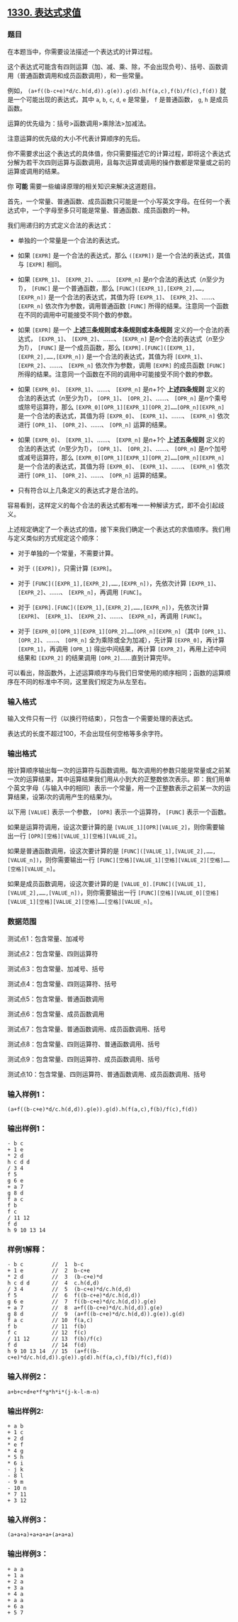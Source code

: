 ## [1330. 表达式求值](https://www.acwing.com/problem/content/1332/)

### 题目

在本题当中，你需要设法描述一个表达式的计算过程。

这个表达式可能含有四则运算（加、减、乘、除，不会出现负号）、括号、函数调用（普通函数调用和成员函数调用），和一些常量。

例如， `(a+f((b-c+e)*d/c.h(d,d)).g(e)).g(d).h(f(a,c),f(b)/f(c),f(d))` 就是一个可能出现的表达式，其中 `a`, `b`, `c`, `d`, `e` 是常量， `f` 是普通函数， `g`, `h` 是成员函数。

运算的优先级为：括号>函数调用>乘除法>加减法。

注意运算的优先级的大小不代表计算顺序的先后。

你不需要求出这个表达式的具体值，你只需要描述它的计算过程，即将这个表达式分解为若干次四则运算与函数调用，且每次运算或调用的操作数都是常量或之前的运算或调用的结果。

你 **可能** 需要一些编译原理的相关知识来解决这道题目。

首先，一个常量、普通函数、成员函数只可能是一个小写英文字母。在任何一个表达式中，一个字母至多只可能是常量、普通函数、成员函数的一种。

我们用递归的方式定义合法的表达式：

- 单独的一个常量是一个合法的表达式。

- 如果 `[EXPR]` 是一个合法的表达式，那么 `([EXPR])` 是一个合法的表达式，其值与 `[EXPR]` 相同。

- 如果 `[EXPR_1]`、 `[EXPR_2]`、……、 `[EXPR_n]` 是*n*个合法的表达式（*n*至少为*1*）， `[FUNC]` 是一个普通函数，那么 `[FUNC]([EXPR_1],[EXPR_2],……,[EXPR_n])` 是一个合法的表达式，其值为将 `[EXPR_1]`、 `[EXPR_2]`、……、 `[EXPR_n]` 依次作为参数，调用普通函数 `[FUNC]` 所得的结果。注意同一个函数在不同的调用中可能接受不同个数的参数。

- 如果 `[EXPR]` 是一个 **上述三条规则或本条规则或本条规则** 定义的一个合法的表达式， `[EXPR_1]`、 `[EXPR_2]`、……、 `[EXPR_n]` 是*n*个合法的表达式（*n*至少为*1*）， `[FUNC]` 是一个成员函数，那么 `[EXPR].[FUNC]([EXPR_1],[EXPR_2],……,[EXPR_n])` 是一个合法的表达式，其值为将 `[EXPR_1]`、 `[EXPR_2]`、……、 `[EXPR_n]` 依次作为参数，调用 `[EXPR]` 的成员函数 `[FUNC]` 所得的结果。注意同一个函数在不同的调用中可能接受不同个数的参数。

- 如果 `[EXPR_0]`、 `[EXPR_1]`、……、 `[EXPR_n]` 是*n+1*个 **上述四条规则** 定义的合法的表达式（*n*至少为*1*）， `[OPR_1]`、 `[OPR_2]`、……、 `[OPR_n]` 是*n*个乘号或除号运算符，那么 `[EXPR_0][OPR_1][EXPR_1][OPR_2]……[OPR_n][EXPR_n]` 是一个合法的表达式，其值为将 `[EXPR_0]`、 `[EXPR_1]`、……、 `[EXPR_n]` 依次进行 `[OPR_1]`、 `[OPR_2]`、……、 `[OPR_n]` 运算的结果。

- 如果 `[EXPR_0]`、 `[EXPR_1]`、……、 `[EXPR_n]` 是*n+1*个 **上述五条规则** 定义的合法的表达式（*n*至少为*1*）， `[OPR_1]`、 `[OPR_2]`、……、 `[OPR_n]` 是*n*个加号或减号运算符，那么 `[EXPR_0][OPR_1][EXPR_1][OPR_2]……[OPR_n][EXPR_n]` 是一个合法的表达式，其值为将 `[EXPR_0]`、 `[EXPR_1]`、……、 `[EXPR_n]` 依次进行 `[OPR_1]`、 `[OPR_2]`、……、 `[OPR_n]` 运算的结果。

- 只有符合以上几条定义的表达式才是合法的。


容易看到，这样定义的每个合法的表达式都有唯一一种解读方式，即不会引起歧义。

上述规定确定了一个表达式的值，接下来我们确定一个表达式的求值顺序。我们用与定义类似的方式规定这个顺序：

- 对于单独的一个常量，不需要计算。

- 对于 `([EXPR])`，只需计算 `[EXPR]`。

- 对于 `[FUNC]([EXPR_1],[EXPR_2],……,[EXPR_n])`，先依次计算 `[EXPR_1]`、 `[EXPR_2]`、……、 `[EXPR_n]`，再调用 `[FUNC]`。

- 对于 `[EXPR].[FUNC]([EXPR_1],[EXPR_2],……,[EXPR_n])`，先依次计算 `[EXPR]`、 `[EXPR_1]`、 `[EXPR_2]`、……、 `[EXPR_n]`，再调用 `[FUNC]`。

- 对于 `[EXPR_0][OPR_1][EXPR_1][OPR_2]……[OPR_n][EXPR_n]`（其中 `[OPR_1]`、 `[OPR_2]`、……、 `[OPR_n]` 全为乘除或全为加减），先计算 `[EXPR_0]`，再计算 `[EXPR_1]`，再调用 `[OPR_1]` 得出中间结果，再计算 `[EXPR_2]`，再用上述中间结果和 `[EXPR_2]` 的结果调用 `[OPR_2]`……直到计算完毕。


可以看出，除函数外，上述运算顺序均与我们日常使用的顺序相同；函数的运算顺序在不同的标准中不同，这里我们规定为从左至右。

### 输入格式

输入文件只有一行（以换行符结束），只包含一个需要处理的表达式。

表达式的长度不超过100，不会出现任何空格等多余字符。

### 输出格式

按计算顺序输出每一次的运算符与函数调用。每次调用的参数只能是常量或之前某一次的运算结果，其中运算结果我们用从小到大的正整数依次表示。即：我们用单个英文字母（与输入中的相同）表示一个常量，用一个正整数表示之前某一次的运算结果，设第*i*次的调用产生的结果为*i*。

以下用 `[VALUE]` 表示一个参数， `[OPR]` 表示一个运算符， `[FUNC]` 表示一个函数。

如果是运算符调用，设这次要计算的是 `[VALUE_1][OPR][VALUE_2]`，则你需要输出一行 `[OPR][空格][VALUE_1][空格][VALUE_2]`。

如果是普通函数调用，设这次要计算的是 `[FUNC]([VALUE_1],[VALUE_2],……,[VALUE_n])`，则你需要输出一行 `[FUNC][空格][VALUE_1][空格][VALUE_2][空格]……[空格][VALUE_n]`。

如果是成员函数调用，设这次要计算的是 `[VALUE_0].[FUNC]([VALUE_1],[VALUE_2],……,[VALUE_n])`，则你需要输出一行 `[FUNC][空格][VALUE_0][空格][VALUE_1][空格][VALUE_2][空格]……[空格][VALUE_n]`。

### 数据范围

测试点1：包含常量、加减号

测试点2：包含常量、四则运算符

测试点3：包含常量、加减号、括号

测试点4：包含常量、四则运算符、括号

测试点5：包含常量、普通函数调用

测试点6：包含常量、成员函数调用

测试点7：包含常量、普通函数调用、成员函数调用、括号

测试点8：包含常量、四则运算符、普通函数调用、括号

测试点9：包含常量、四则运算符、成员函数调用、括号

测试点10：包含常量、四则运算符、普通函数调用、成员函数调用、括号

### 输入样例1：

```
(a+f((b-c+e)*d/c.h(d,d)).g(e)).g(d).h(f(a,c),f(b)/f(c),f(d))
```

### 输出样例1：

```
- b c
+ 1 e
* 2 d
h c d d
/ 3 4
f 5
g 6 e
+ a 7
g 8 d
f a c
f b
f c
/ 11 12
f d
h 9 10 13 14
```

### 样例1解释：

```
- b c         //  1  b-c
+ 1 e         //  2  b-c+e
* 2 d         //  3  (b-c+e)*d
h c d d       //  4  c.h(d,d)
/ 3 4         //  5  (b-c+e)*d/c.h(d,d)
f 5           //  6  f((b-c+e)*d/c.h(d,d))
g 6 e         //  7  f((b-c+e)*d/c.h(d,d)).g(e)
+ a 7         //  8  a+f((b-c+e)*d/c.h(d,d)).g(e)
g 8 d         //  9  (a+f((b-c+e)*d/c.h(d,d)).g(e)).g(d)
f a c         // 10  f(a,c)
f b           // 11  f(b)
f c           // 12  f(c)
/ 11 12       // 13  f(b)/f(c)
f d           // 14  f(d)
h 9 10 13 14  // 15  (a+f((b-c+e)*d/c.h(d,d)).g(e)).g(d).h(f(a,c),f(b)/f(c),f(d))
```

### 输入样例2：

```
a+b+c+d+e*f*g*h*i*(j-k-l-m-n)
```

### 输出样例2:

```
+ a b
+ 1 c
+ 2 d
* e f
* 4 g
* 5 h
* 6 i
- j k
- 8 l
- 9 m
- 10 n
* 7 11
+ 3 12
```

### 输入样例3：

```
(a+a+a)+a+a+a+(a+a+a)
```

### 输出样例3：

```
+ a a
+ 1 a
+ 2 a
+ 3 a
+ 4 a
+ a a
+ 6 a
+ 5 7
```
